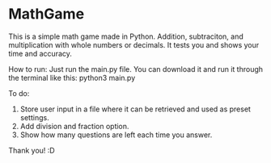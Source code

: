 # MathGame
This is a simple math game made in Python. Addition, subtraciton, and multiplication with whole numbers or decimals. It tests you and shows your time and accuracy. 


How to run: 
Just run the main.py file. You can download it and run it through the terminal like this: python3 main.py

To do:
1. Store user input in a file where it can be retrieved and used as preset settings.
2. Add division and fraction option.
3. Show how many questions are left each time you answer.

Thank you! :D

